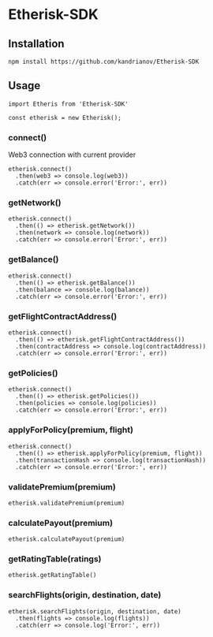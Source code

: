 # Etherisk-SDK

## Installation
```
npm install https://github.com/kandrianov/Etherisk-SDK
```

## Usage
```
import Etheris from 'Etherisk-SDK'

const etherisk = new Etherisk();
```

### connect()
Web3 connection with current provider
```
etherisk.connect()
  .then(web3 => console.log(web3))
  .catch(err => console.error('Error:', err))
```

### getNetwork()
```
etherisk.connect()
  .then(() => etherisk.getNetwork())
  .then(network => console.log(network))
  .catch(err => console.error('Error:', err))
```

### getBalance()
```
etherisk.connect()
  .then(() => etherisk.getBalance())
  .then(balance => console.log(balance))
  .catch(err => console.error('Error:', err))
```

### getFlightContractAddress()
```
etherisk.connect()
  .then(() => etherisk.getFlightContractAddress())
  .then(contractAddress => console.log(contractAddress))
  .catch(err => console.error('Error:', err))
```

### getPolicies()
```
etherisk.connect()
  .then(() => etherisk.getPolicies())
  .then(policies => console.log(policies))
  .catch(err => console.error('Error:', err))
```

### applyForPolicy(premium, flight)
```
etherisk.connect()
  .then(() => etherisk.applyForPolicy(premium, flight))
  .then(transactionHash => console.log(transactionHash))
  .catch(err => console.error('Error:', err))
```

### validatePremium(premium)
```
etherisk.validatePremium(premium)
```

### calculatePayout(premium)
```
etherisk.calculatePayout(premium)
```

### getRatingTable(ratings)
```
etherisk.getRatingTable()
```

### searchFlights(origin, destination, date)
```
etherisk.searchFlights(origin, destination, date)
  .then(flights => console.log(flights))
  .catch(err => console.log('Error:', err))
```
